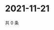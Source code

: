 # 2021-11-21

共 0 条

<!-- BEGIN WEIBO -->
<!-- 最后更新时间 Sun Nov 21 2021 11:08:57 GMT+0800 (China Standard Time) -->

<!-- END WEIBO -->
